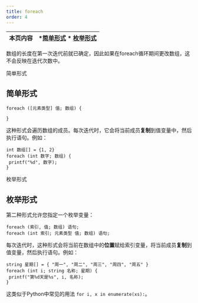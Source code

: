 ```yaml
---
title: foreach
order: 4
---
```

| 本页内容 | *[简单形式](#简单形式) * [枚举形式](#枚举形式) |
| --- | --- |

数组的长度在第一次迭代前就已确定，因此如果在foreach循环期间更改数组，这不会反映在迭代次数中。

简单形式

## 简单形式

```vex
foreach ([元素类型] 值; 数组) {

}

```

这种形式会遍历数组的成员。每次迭代时，它会将当前成员**复制**到值变量中，然后执行语句。例如：

```vex
int 数组[] = {1, 2}
foreach (int 数字; 数组) {
 printf("%d", 数字);
}

```

枚举形式

## 枚举形式

第二种形式允许您指定一个枚举变量：

```vex
foreach (索引, 值; 数组) 语句;
foreach (int 索引; 元素类型 值; 数组) 语句;

```

每次迭代时，这种形式会将当前在数组中的**位置**赋给索引变量，将当前成员**复制**到值变量，然后执行语句。例如：

```vex
string 星期[] = { "周一", "周二", "周三", "周四", "周五" }
foreach (int i; string 名称; 星期) {
 printf("第%d天是%s", i, 名称);
}

```

这类似于Python中常见的用法 `for i, x in enumerate(xs):`。
